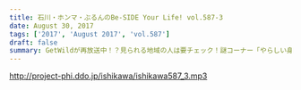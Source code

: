 ```yaml
---
title: 石川・ホンマ・ぶるんのBe-SIDE Your Life! vol.587-3
date: August 30, 2017
tags: ['2017', 'August 2017', 'vol.587']
draft: false
summary: GetWildが再放送中！？見られる地域の人は要チェック！謎コーナー「やらしい身体してんな」も詰め込んでいます。MIURA
---
```


http://project-phi.ddo.jp/ishikawa/ishikawa587_3.mp3